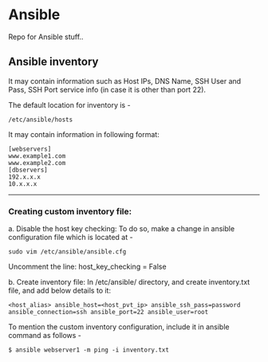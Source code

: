# Ansible
Repo for Ansible stuff..

## Ansible inventory
It may contain information such as Host IPs, DNS Name, SSH User and Pass, SSH Port service info (in case it is other than port 22).

The default location for inventory is -
```
/etc/ansible/hosts
```

It may contain information in following format:
```
[webservers]
www.example1.com
www.example2.com
[dbservers]
192.x.x.x
10.x.x.x
```

---
### Creating custom inventory file:
a. Disable the host key checking:
To do so, make a change in ansible configuration file which is located at -
```
sudo vim /etc/ansible/ansible.cfg
```
Uncomment the line: host_key_checking = False

b. Create inventory file:
In /etc/ansible/ directory, and create inventory.txt file, and add below details to it:
```
<host_alias> ansible_host=<host_pvt_ip> ansible_ssh_pass=password ansible_connection=ssh ansible_port=22 ansible_user=root 
```
To mention the custom inventory configuration, include it in ansible command as follows -
```
$ ansible webserver1 -m ping -i inventory.txt 
